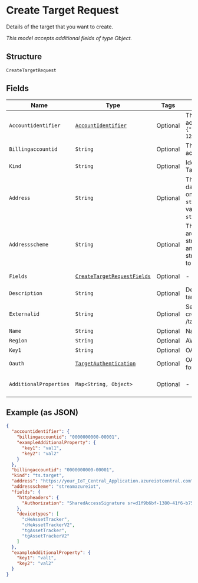 
# Create Target Request

Details of the target that you want to create.

*This model accepts additional fields of type Object.*

## Structure

`CreateTargetRequest`

## Fields

| Name | Type | Tags | Description | Getter | Setter |
|  --- | --- | --- | --- | --- | --- |
| `Accountidentifier` | [`AccountIdentifier`](../../doc/models/account-identifier.md) | Optional | The ID of the authenticating billing account, in the format `{"billingaccountid":"1234567890-12345"}`. | AccountIdentifier getAccountidentifier() | setAccountidentifier(AccountIdentifier accountidentifier) |
| `Billingaccountid` | `String` | Optional | The ID of the authenticating billing account. | String getBillingaccountid() | setBillingaccountid(String billingaccountid) |
| `Kind` | `String` | Optional | Identifies the resource kind. Targets are ts.target. | String getKind() | setKind(String kind) |
| `Address` | `String` | Optional | The endpoint for notifications or data streams. The format depends on the selected `addressscheme`.<br />`streamrest` requires a `host:port` value <br />`streamawsiot` requres a valid ARN. | String getAddress() | setAddress(String address) |
| `Addressscheme` | `String` | Optional | The transport format. Valid values are: <br />streamawsiot - streamed data to an AWS account <br />streamrest - streamed REST data to a defined endpoint. | String getAddressscheme() | setAddressscheme(String addressscheme) |
| `Fields` | [`CreateTargetRequestFields`](../../doc/models/create-target-request-fields.md) | Optional | - | CreateTargetRequestFields getFields() | setFields(CreateTargetRequestFields fields) |
| `Description` | `String` | Optional | Descriptive information about the target. | String getDescription() | setDescription(String description) |
| `Externalid` | `String` | Optional | Security identification string created by a POST /targets/actions/newextid request. | String getExternalid() | setExternalid(String externalid) |
| `Name` | `String` | Optional | Name of the target. | String getName() | setName(String name) |
| `Region` | `String` | Optional | AWS region value. | String getRegion() | setRegion(String region) |
| `Key1` | `String` | Optional | OAuth 2.0 bearer token. | String getKey1() | setKey1(String key1) |
| `Oauth` | [`TargetAuthentication`](../../doc/models/target-authentication.md) | Optional | OAuth 2 token and refresh token for TS to stream events to Target. | TargetAuthentication getOauth() | setOauth(TargetAuthentication oauth) |
| `AdditionalProperties` | `Map<String, Object>` | Optional | - | Object getAdditionalProperty(String key) | additionalProperty(String key, Object value) |

## Example (as JSON)

```json
{
  "accountidentifier": {
    "billingaccountid": "0000000000-00001",
    "exampleAdditionalProperty": {
      "key1": "val1",
      "key2": "val2"
    }
  },
  "billingaccountid": "0000000000-00001",
  "kind": "ts.target",
  "address": "https://your_IoT_Central_Application.azureiotcentral.com",
  "addressscheme": "streamazureiot",
  "fields": {
    "httpheaders": {
      "Authorization": "SharedAccessSignature sr=d1f9b6bf-1380-41f6-b757-d9805e48392b&sig=EF5tnXClw3MWkb84OkIOUhMH%2FaS1DRD2nXT69QR8RD8%3D&skn=TSCCtoken&se=1648827260410"
    },
    "devicetypes": [
      "cHeAssetTracker",
      "cHeAssetTrackerV2",
      "tgAssetTracker",
      "tgAssetTrackerV2"
    ]
  },
  "exampleAdditionalProperty": {
    "key1": "val1",
    "key2": "val2"
  }
}
```

